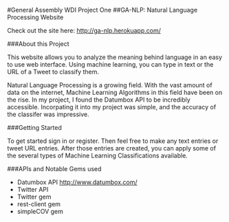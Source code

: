 #General Assembly WDI Project One
##GA-NLP: Natural Language Processing Website

Check out the site here: http://ga-nlp.herokuapp.com/

###About this Project

This website allows you to analyze the meaning behind language in an easy to use web interface. Using machine learning, you can type in text or the URL of a Tweet to classify them.

Natural Language Processing is a growing field. With the vast amount of data on the internet, Machine Learning Algorithms in this field have been on the rise. In my project, I found the Datumbox API to be incredibly accessible. Incorpating it into my project was simple, and the accuracy of the classifer was impressive. 

###Getting Started

To get started sign in or register. Then feel free to make any text entries or tweet URL entries. 
After those entries are created, you can apply some of the several types of Machine Learning Classifications available.

###APIs and Notable Gems used
* Datumbox API http://www.datumbox.com/
* Twitter API
* Twitter gem
* rest-client gem
* simpleCOV gem 
